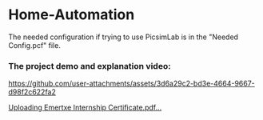 # Home-Automation
The needed configuration if trying to use PicsimLab is in the "Needed Config.pcf" file.
### The project demo and explanation video:
https://github.com/user-attachments/assets/3d6a29c2-bd3e-4664-9667-d98f2c622fa2

[Uploading Emertxe Internship Certificate.pdf…]()

